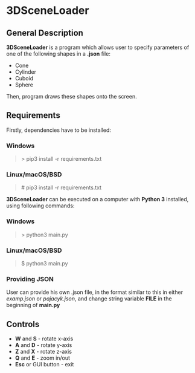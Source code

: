 # 3DSceneLoader
## General Description
**3DSceneLoader** is a program which allows user to specify parameters of one of the following shapes in a **.json** file: 
- Cone
- Cylinder
- Cuboid
- Sphere

Then, program draws these shapes onto the screen.

## Requirements
Firstly, dependencies have to be installed:
### Windows
> \> pip3 install -r requirements.txt
### Linux/macOS/BSD
> \# pip3 install -r requirements.txt

**3DSceneLoader** can be executed on a computer with **Python 3** installed, using following commands:
### Windows
> \> python3 main.py
### Linux/macOS/BSD
> $ python3 main.py
### Providing JSON
User can provide his own .json file, in the format similar to this in either *examp.json* or *pajacyk.json*, and change string variable **FILE** in the beginning of **main.py**

## Controls
- **W** and **S** - rotate x-axis
- **A** and **D** - rotate y-axis
- **Z** and **X** - rotate z-axis
- **Q** and **E** - zoom in/out
- **Esc** or GUI button - exit